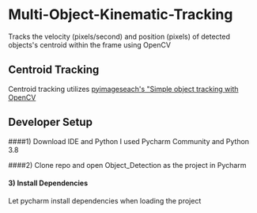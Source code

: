 # Multi-Object-Kinematic-Tracking
Tracks the velocity (pixels/second) and position (pixels) of detected objects's centroid within the frame using OpenCV 

## Centroid Tracking
Centroid tracking utilizes [pyimageseach's "Simple object tracking with OpenCV]

## Developer Setup
####1) Download IDE and Python
I used Pycharm Community and Python 3.8

####2) Clone repo and open Object_Detection as the project in Pycharm

#### 3) Install Dependencies
Let pycharm install dependencies when loading the project

[pyimageseach's "Simple object tracking with OpenCV]: <https://www.pyimagesearch.com/2018/07/23/simple-object-tracking-with-opencv/> 
